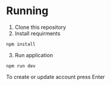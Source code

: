# Running 
1. Clone this repository
2. Install requirments
```
npm install
```
3. Run application
```
npm run dev
```
To create or update account press Enter
